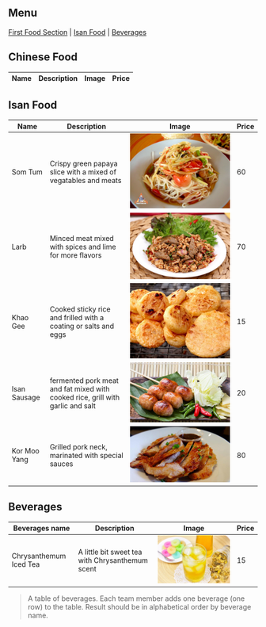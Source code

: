 ## Menu

[First Food Section](#first-food-section) | [Isan Food](#Isan-Food) | [Beverages](#beverages)

## Chinese Food
| Name | Description | Image | Price |
|------|-------------|-------|-------|

## Isan Food
| Name         | Description                                                               | Image                              | Price |
|--------------|---------------------------------------------------------------------------|------------------------------------|-------|
| Som Tum      | Crispy green papaya slice with a mixed of vegatables and meats            | ![img.png](images/Somtum.png)      | 60    |
| Larb         | Minced meat mixed with spices and lime for more flavors                   | ![img.png](images/Larb.png)        | 70    |
| Khao Gee     | Cooked sticky rice and frilled with a coating or salts and eggs           | ![img.png](images/KhaoGee.png)     | 15    |
| Isan Sausage | fermented pork meat and fat mixed with cooked rice, grill with garlic and salt | ![img.png](images/IsanSausage.png) | 20    |
| Kor Moo Yang| Grilled pork neck, marinated with special sauces| ![img.png](images/KhorMooYang.png) | 80    |


## Beverages
| Beverages name         | Description                                     | Image | Price |
|------------------------|-------------------------------------------------|-------|-------|
| Chrysanthemum Iced Tea | A little bit sweet tea with Chrysanthemum scent |![img.png](images/Tea.png)| 15    |
> A table of beverages. Each team member adds one beverage (one row) to the table.
> Result should be in alphabetical order by beverage name.
